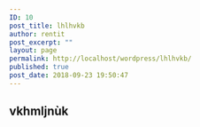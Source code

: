 ```yaml
---
ID: 10
post_title: lhlhvkb
author: rentit
post_excerpt: ""
layout: page
permalink: http://localhost/wordpress/lhlhvkb/
published: true
post_date: 2018-09-23 19:50:47
---
```

<!-- wp:heading -->
<h2>vkhmljnùk</h2>
<!-- /wp:heading -->